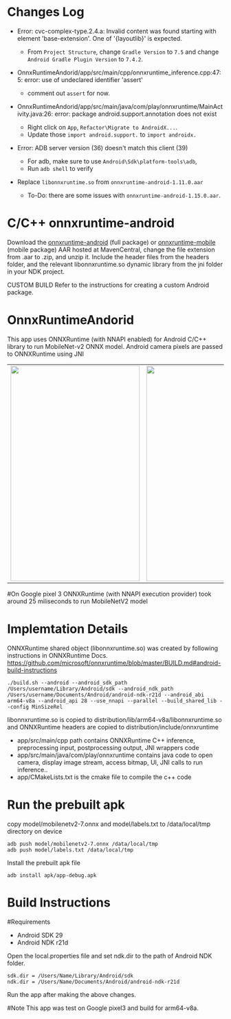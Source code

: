 # Changes Log

- Error: cvc-complex-type.2.4.a: Invalid content was found starting with element 'base-extension'. One of '{layoutlib}' is expected.

  - From `Project Structure`, change `Gradle Version` to `7.5` and change `Android Gradle Plugin Version` to `7.4.2`.

- OnnxRuntimeAndorid/app/src/main/cpp/onnxruntime_inference.cpp:47:5: error: use of undeclared identifier 'assert'

  - comment out `assert` for now.

- OnnxRuntimeAndorid/app/src/main/java/com/play/onnxruntime/MainActivity.java:26: error: package android.support.annotation does not exist
  
  - Right click on `App`, `Refactor\Migrate to AndroidX...`.
  - Update those `import android.support.` to `import androidx.`

- Error: ADB server version (36) doesn't match this client (39)

  - For adb, make sure to use `Android\Sdk\platform-tools\adb`, 
  - Run `adb shell` to verify

- Replace `libonnxruntime.so` from `onnxruntime-android-1.11.0.aar`

  - To-Do: there are some issues with `onnxruntime-android-1.15.0.aar`.

# C/C++ onnxruntime-android

Download the [onnxruntime-android](https://mvnrepository.com/artifact/com.microsoft.onnxruntime/onnxruntime-android) (full package) or [onnxruntime-mobile](https://mvnrepository.com/artifact/com.microsoft.onnxruntime/onnxruntime-mobile) (mobile package) AAR hosted at MavenCentral, change the file extension from .aar to .zip, and unzip it. Include the header files from the headers folder, and the relevant libonnxruntime.so dynamic library from the jni folder in your NDK project.

CUSTOM BUILD
Refer to the instructions for creating a custom Android package.

# OnnxRuntimeAndorid

This app uses ONNXRuntime (with NNAPI enabled) for Android C/C++ library to run MobileNet-v2 ONNX model. Android camera pixels are passed to ONNXRuntime using JNI

  <table>
    <tr>
      <td>
        <img src="./imgs/laptop.png" width="300" height="500">
      </td>
      <td>
        <img src="./imgs/lamp.png" width="300" height="500">
      </td>
      <td>
        <img src="./imgs/bottle.png" width="300" height="500">
      </td>
    </tr>
  </table>


 #On Google pixel 3 ONNXRuntime (with NNAPI execution provider) took around 25 miliseconds to run MobileNetV2 model

# Implemtation Details

ONNXRuntime shared object (libonnxruntime.so) was created by following instructions in ONNXRuntime Docs.
https://github.com/microsoft/onnxruntime/blob/master/BUILD.md#android-build-instructions

    ./build.sh --android --android_sdk_path /Users/username/Library/Android/sdk --android_ndk_path /Users/username/Documents/Android/android-ndk-r21d --android_abi arm64-v8a --android_api 28 --use_nnapi --parallel --build_shared_lib --config MinSizeRel


libonnxruntime.so is copied to distribution/lib/arm64-v8a/libonnxruntime.so and ONNXRuntime headers are copied to distribution/include/onnxruntime

 - app/src/main/cpp path contains ONNXRuntime C++ inference, preprocessing input, postprocessing output, JNI wrappers code
 - app/src/main/java/com/play/onnxruntime contains java code to open camera, display image stream, access bitmap, UI, JNI calls to run inference..
 - app/CMakeLists.txt is the cmake file to compile the c++ code

# Run the prebuilt apk 
copy model/mobilenetv2-7.onnx and model/labels.txt to /data/local/tmp directory on device

    adb push model/mobilenetv2-7.onnx /data/local/tmp
    adb push model/labels.txt /data/local/tmp

Install the prebuilt apk file

    adb install apk/app-debug.apk


# Build Instructions

#Requirements
 - Android SDK 29
 - Android NDK r21d

Open the local.properties file and set ndk.dir to the path of Android NDK folder.

    sdk.dir = /Users/Name/Library/Android/sdk
    ndk.dir = /Users/Name/Documents/Android/android-ndk-r21d

Run the app after making the above changes.

#Note
This app was test on Google pixel3 and build for arm64-v8a.

